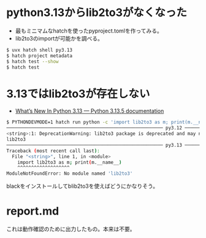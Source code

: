 # python3.13からlib2to3がなくなった

- 最もミニマムなhatchを使ったpyproject.tomlを作ってみる。
- lib2to3のimportが可能かを調べる。

```sh
$ uvx hatch shell py3.13
$ hatch project metadata
$ hatch test --show
$ hatch test
```

# 3.13ではlib2to3が存在しない

- [What’s New In Python 3.13 — Python 3.13.5 documentation](https://docs.python.org/3/whatsnew/3.13.html#to3)

```sh
$ PYTHONDEVMODE=1 hatch run python -c 'import lib2to3 as m; print(m.__name__)' 
───────────────────────────────────────────────────────── py3.12 ─────────────────────────────────────────────────────────
<string>:1: DeprecationWarning: lib2to3 package is deprecated and may not be able to parse Python 3.10+
lib2to3
───────────────────────────────────────────────────────── py3.13 ─────────────────────────────────────────────────────────
Traceback (most recent call last):
  File "<string>", line 1, in <module>
    import lib2to3 as m; print(m.__name__)
    ^^^^^^^^^^^^^^^^^^^
ModuleNotFoundError: No module named 'lib2to3'
```

blackをインストールしてblib2to3を使えばどうにかなりそう。


# report.md

これは動作確認のために出力したもの。本来は不要。

